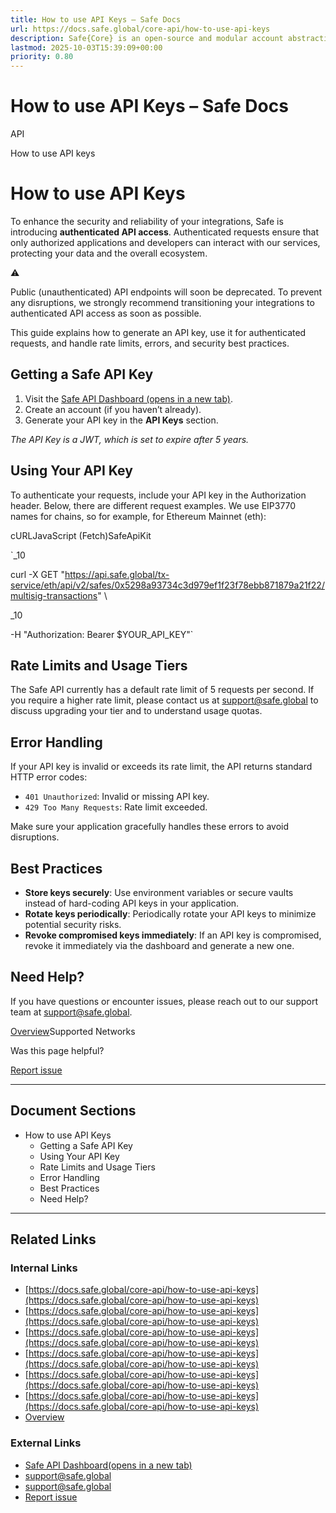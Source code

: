```yaml
---
title: How to use API Keys – Safe Docs
url: https://docs.safe.global/core-api/how-to-use-api-keys
description: Safe{Core} is an open-source and modular account abstraction stack. Learn about its features and how to use it.
lastmod: 2025-10-03T15:39:09+00:00
priority: 0.80
---
```


# How to use API Keys – Safe Docs

API

How to use API keys

# How to use API Keys

To enhance the security and reliability of your integrations, Safe is introducing **authenticated API access**.
Authenticated requests ensure that only authorized applications and developers can interact with our services, protecting your data and the overall ecosystem.

⚠️

Public (unauthenticated) API endpoints will soon be deprecated. To prevent any disruptions, we strongly recommend transitioning your integrations to authenticated API access as soon as possible.

This guide explains how to generate an API key, use it for authenticated requests, and handle rate limits, errors, and security best practices.

## Getting a Safe API Key

1. Visit the [Safe API Dashboard (opens in a new tab)](https://developer.safe.global/).
2. Create an account (if you haven’t already).
3. Generate your API key in the **API Keys** section.

*The API Key is a JWT, which is set to expire after 5 years.*

## Using Your API Key

To authenticate your requests, include your API key in the Authorization header. Below, there are different request examples. We use EIP3770 names for chains, so for example, for Ethereum Mainnet (eth):



cURLJavaScript (Fetch)SafeApiKit

`_10

curl -X GET "https://api.safe.global/tx-service/eth/api/v2/safes/0x5298a93734c3d979ef1f23f78ebb871879a21f22/multisig-transactions" \

_10

-H "Authorization: Bearer $YOUR_API_KEY"`

## Rate Limits and Usage Tiers

The Safe API currently has a default rate limit of 5 requests per second. If you require a higher rate limit, please contact us at [support@safe.global](mailto:support@safe.global) to discuss upgrading your tier and to understand usage quotas.

## Error Handling

If your API key is invalid or exceeds its rate limit, the API returns standard HTTP error codes:

- `401 Unauthorized`: Invalid or missing API key.
- `429 Too Many Requests`: Rate limit exceeded.

Make sure your application gracefully handles these errors to avoid disruptions.

## Best Practices

- **Store keys securely**: Use environment variables or secure vaults instead of hard-coding API keys in your application.
- **Rotate keys periodically**: Periodically rotate your API keys to minimize potential security risks.
- **Revoke compromised keys immediately**: If an API key is compromised, revoke it immediately via the dashboard and generate a new one.

## Need Help?

If you have questions or encounter issues, please reach out to our support team at [support@safe.global](mailto:support@safe.global).

[Overview](/core-api/transaction-service-overview "Overview")Supported Networks

Was this page helpful?

[Report issue](https://github.com/safe-global/safe-docs/issues/new?assignees=&labels=nextra-feedback&projects=&template=nextra-feedback.yml&title=%5BFeedback%5D+)

---

## Document Sections

- How to use API Keys
  - Getting a Safe API Key
  - Using Your API Key
  - Rate Limits and Usage Tiers
  - Error Handling
  - Best Practices
  - Need Help?

---

## Related Links

### Internal Links

- [https://docs.safe.global/core-api/how-to-use-api-keys](https://docs.safe.global/core-api/how-to-use-api-keys)
- [https://docs.safe.global/core-api/how-to-use-api-keys](https://docs.safe.global/core-api/how-to-use-api-keys)
- [https://docs.safe.global/core-api/how-to-use-api-keys](https://docs.safe.global/core-api/how-to-use-api-keys)
- [https://docs.safe.global/core-api/how-to-use-api-keys](https://docs.safe.global/core-api/how-to-use-api-keys)
- [https://docs.safe.global/core-api/how-to-use-api-keys](https://docs.safe.global/core-api/how-to-use-api-keys)
- [https://docs.safe.global/core-api/how-to-use-api-keys](https://docs.safe.global/core-api/how-to-use-api-keys)
- [Overview](https://docs.safe.global/core-api/transaction-service-overview)

### External Links

- [Safe API Dashboard(opens in a new tab)](https://developer.safe.global)
- [support@safe.global](mailto:support@safe.global)
- [support@safe.global](mailto:support@safe.global)
- [Report issue](https://github.com/safe-global/safe-docs/issues/new?assignees=&labels=nextra-feedback&projects=&template=nextra-feedback.yml&title=%5BFeedback%5D+)
